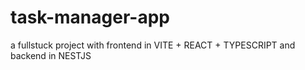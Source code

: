 # task-manager-app
a fullstuck project with frontend in VITE + REACT + TYPESCRIPT and backend in NESTJS
